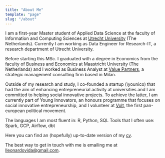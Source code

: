 ```yaml
---
title: "About Me"
template: "page"
slug: "/about"
---
```


I am a first-year Master student of Applied Data Science at the faculty of Information and Computing Sciences at <a target="_blank" rel="noopener" href="https://www.uu.nl/en">Utrecht University</a> (The Netherlands). Currently I am working as Data Engineer for Research-IT, a research department of Utrecht University.

Before starting this MSc. I graduated with a degree in Economics from the faculty of Business and Economics at Maastricht University (The Netherlands) and I worked as Business Analyst at <a target="_blank" rel="noopener" href="http://www.valuepartners.com/en/">Value Partners</a>, a strategic management consulting firm based in Milan.

Outside of my research and study, I co-founded a startup (\younico) that had the aim of enhancing entrepreneurial activity at universities and I am committed to helping social innovative projects. To achieve the latter, I am currently part of Young Innovators, an honours programme that focuses on social innovative entrepreneurship, and I volunteer at <a target="_blank" rel="noopener" href="https://www.volteuropa.org/">Volt</a>, the first pan-european political movement.

The languages I am most fluent in: R, Python, SQL
Tools that I often use: Spark, GCP, Airflow, dbt

Here you can find an (hopefully) up-to-date version of my [cv](../media/cv.pdf).

The best way to get in touch with me is emailing me at [lleonardovida@gmail.com](mailto:lleonardovida@gmail.com).
